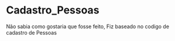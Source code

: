 # Cadastro_Pessoas

Não sabia como gostaria que fosse feito, Fiz baseado no codigo de cadastro de Pessoas
